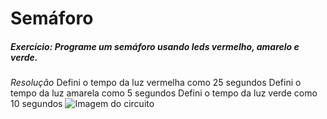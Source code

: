 # Semáforo
##### Exercício: Programe um semáforo usando leds vermelho, amarelo e verde.

_Resolução_
Defini o tempo da luz vermelha como 25 segundos
Defini o tempo da luz amarela como 5 segundos
Defini o tempo da luz verde como 10 segundos
![Imagem do circuito](https://i.ibb.co/DGBGwS3/semaforo.png)
